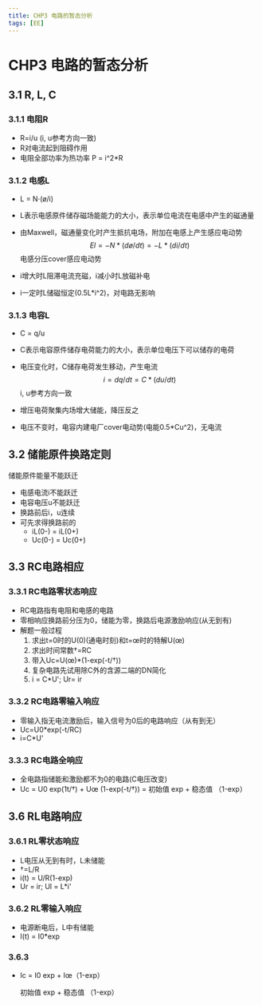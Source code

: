 ```yaml
---
title: CHP3 电路的暂态分析
tags: [EE]
---
```


# CHP3 电路的暂态分析

## 3.1 R, L, C

### 3.1.1 电阻R

- R=i/u (i, u参考方向一致)
- R对电流起到阻碍作用
- 电阻全部功率为热功率 P = i^2*R

### 3.1.2 电感L

- L = N·(ø/i)

- L表示电感原件储存磁场能能力的大小，表示单位电流在电感中产生的磁通量

-  由Maxwell，磁通量变化时产生抵抗电场，附加在电感上产生感应电动势
$$
  El = -N*(dø/dt) = - L*(di/dt)
$$
  电感分压cover感应电动势

- i增大时L阻滞电流充磁，i减小时L放磁补电

- i一定时L储磁恒定(0.5L*i^2)，对电路无影响

### 3.1.3 电容L

- C = q/u

- C表示电容原件储存电荷能力的大小，表示单位电压下可以储存的电荷

- 电压变化时，C储存电荷发生移动，产生电流
  $$
  i = dq/dt = C*(du/dt)
  $$
  i, u参考方向一致

- 增压电荷聚集内场增大储能，降压反之

- 电压不变时，电容内建电厂cover电动势(电能0.5*Cu^2)，无电流

## 3.2 储能原件换路定则

储能原件能量不能跃迁

- 电感电流i不能跃迁
- 电容电压u不能跃迁
- 换路前后i，u连续
- 可先求得换路前的
  - iL(0-) = iL(0+)
  - Uc(0-) = Uc(0+)

## 3.3 RC电路相应

### 3.3.1 RC电路零状态响应

- RC电路指有电阻和电感的电路
- 零相响应换路前分压为0，储能为零，换路后电源激励响应(从无到有)
- 解题一般过程
  1. 求出t=0时的U(0)(通电时刻)和t=œ时的特解U(œ)
  2. 求出时间常数†=RC
  3. 带入Uc=U(œ)*(1-exp(-t/†))
  4. 复杂电路先试用除C外的含源二端的DN简化
  5. i = C*U'; Ur= ir

### 3.3.2 RC电路零输入响应

- 零输入指无电流激励后，输入信号为0后的电路响应（从有到无）
- Uc=U0*exp(-t/RC)
- i=C*U' 

### 3.3.3 RC电路全响应

- 全电路指储能和激励都不为0的电路(C电压改变)
- Uc = U0 exp(1t/†) + Uœ (1-exp(-t/†))
        = 初始值 exp + 稳态值 （1-exp）

## 3.6 RL电路响应

### 3.6.1 RL零状态响应

- L电压从无到有时，L未储能
- †=L/R
- i(t) = U/R(1-exp)
- Ur = ir; Ul = L*i'

### 3.6.2 RL零输入响应 

- 电源断电后，L中有储能
- I(t) = I0*exp

### 3.6.3 

- Ic = I0 exp + Iœ（1-exp）

  初始值 exp + 稳态值 （1-exp）
